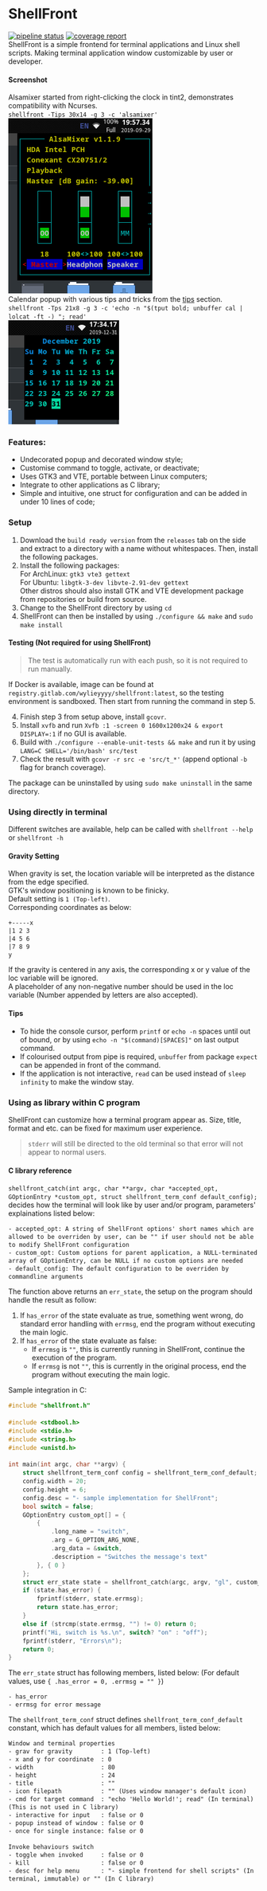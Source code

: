 # ShellFront
[![pipeline status](https://gitlab.com/WylieYYYY/shellfront/badges/master/pipeline.svg)](https://gitlab.com/WylieYYYY/shellfront/commits/master)
[![coverage report](https://gitlab.com/WylieYYYY/shellfront/badges/master/coverage.svg)](https://gitlab.com/WylieYYYY/shellfront/commits/master)  
ShellFront is a simple frontend for terminal applications and Linux shell scripts. Making terminal application window customizable by user
or developer.
#### Screenshot
Alsamixer started from right-clicking the clock in tint2, demonstrates compatibility with Ncurses.  
`shellfront -Tips 30x14 -g 3 -c 'alsamixer'`  
![Example Alsamixer Screenshot](screenshot-alsa.png "Example Alsamixer Screenshot")  
Calendar popup with various tips and tricks from the [tips](https://gitlab.com/WylieYYYY/shellfront#tips) section.  
`shellfront -Tps 21x8 -g 3 -c 'echo -n "$(tput bold; unbuffer cal | lolcat -ft -) "; read'`  
![Example Calendar Screenshot](screenshot-cal.png "Example Calendar Screenshot")  

### Features:
- Undecorated popup and decorated window style;
- Customise command to toggle, activate, or deactivate;
- Uses GTK3 and VTE, portable between Linux computers;
- Integrate to other applications as C library;
- Simple and intuitive, one struct for configuration and can be added in under 10 lines of code;

### Setup
1. Download the `build ready version` from the `releases` tab on the side
   and extract to a directory with a name without whitespaces. Then, install the following packages.
2. Install the following packages:  
   For ArchLinux: `gtk3 vte3 gettext`  
   For Ubuntu: `libgtk-3-dev libvte-2.91-dev gettext`  
   Other distros should also install GTK and VTE development package from repositories or build from source.
3. Change to the ShellFront directory by using `cd`
4. ShellFront can then be installed by using `./configure && make` and `sudo make install`

#### Testing (Not required for using ShellFront)
> The test is automatically run with each push, so it is not required to run manually.

If Docker is available, image can be found at `registry.gitlab.com/wylieyyyy/shellfront:latest`,
so the testing environment is sandboxed. Then start from running the command in step 5.

4. Finish step 3 from setup above, install `gcovr`.
5. Install `xvfb` and run `Xvfb :1 -screen 0 1600x1200x24 & export DISPLAY=:1` if no GUI is available.
6. Build with `./configure --enable-unit-tests && make` and run it by using `LANG=C SHELL='/bin/bash' src/test`
7. Check the result with `gcovr -r src -e 'src/t_*'` (append optional `-b` flag for branch coverage).

The package can be uninstalled by using `sudo make uninstall` in the same directory.
### Using directly in terminal
Different switches are available, help can be called with `shellfront --help` or `shellfront -h`
#### Gravity Setting
When gravity is set, the location variable will be interpreted as the distance from the edge specified.  
GTK's window positioning is known to be finicky.  
Default setting is `1 (Top-left)`.  
Corresponding coordinates as below:
```
+-----x
|1 2 3
|4 5 6
|7 8 9
y
```
If the gravity is centered in any axis, the corresponding x or y value of the loc variable will be ignored.  
A placeholder of any non-negative number should be used in the loc variable (Number appended by letters are also accepted).
#### Tips
- To hide the console cursor, perform `printf` or `echo -n` spaces until out of bound, or by using `echo -n "$(command)[SPACES]"` on last output command.
- If colourised output from pipe is required, `unbuffer` from package `expect` can be appended in front of the command.
- If the application is not interactive, `read` can be used instead of `sleep infinity` to make the window stay.

### Using as library within C program
ShellFront can customize how a terminal program appear as. Size, title, format and etc. can be fixed for maximum user experience.  
> `stderr` will still be directed to the old terminal so that error will not appear to normal users.

#### C library reference
`shellfront_catch(int argc, char **argv, char *accepted_opt, GOptionEntry *custom_opt, struct shellfront_term_conf default_config);` decides how the terminal will look like by user and/or program, parameters' explainations listed below:
```
- accepted_opt: A string of ShellFront options' short names which are allowed to be overriden by user, can be "" if user should not be able to modify ShellFront configuration
- custom_opt: Custom options for parent application, a NULL-terminated array of GOptionEntry, can be NULL if no custom options are needed
- default_config: The default configuration to be overriden by commandline arguments
```

The function above returns an `err_state`, the setup on the program should handle the result as follow:
1. If `has_error` of the state evaluate as true, something went wrong, 
   do standard error handling with `errmsg`, end the program without executing the main logic.
2. If `has_error` of the state evaluate as false:
   - If `errmsg` is `""`, this is currently running in ShellFront, continue the execution of the program.
   - If `errmsg` is not `""`, this is currently in the original process, end the program without executing the main logic.

Sample integration in C:
```c
#include "shellfront.h"

#include <stdbool.h>
#include <stdio.h>
#include <string.h>
#include <unistd.h>

int main(int argc, char **argv) {
	struct shellfront_term_conf config = shellfront_term_conf_default;
	config.width = 20;
	config.height = 6;
	config.desc = "- sample implementation for ShellFront";
	bool switch = false;
	GOptionEntry custom_opt[] = {
		{
			.long_name = "switch",
			.arg = G_OPTION_ARG_NONE,
			.arg_data = &switch,
			.description = "Switches the message's text"
		}, { 0 }
	};
	struct err_state state = shellfront_catch(argc, argv, "gl", custom_opt, config);
	if (state.has_error) {
		fprintf(stderr, state.errmsg);
		return state.has_error;
	}
	else if (strcmp(state.errmsg, "") != 0) return 0;
	printf("Hi, switch is %s.\n", switch? "on" : "off");
	fprintf(stderr, "Errors\n");
	return 0;
}
```

The `err_state` struct has following members, listed below: (For default values, use `{ .has_error = 0, .errmsg = "" }`)
```
- has_error
- errmsg for error message
```
The `shellfront_term_conf` struct defines `shellfront_term_conf_default` constant, which has default values for all members, listed below:
```
Window and terminal properties
- grav for gravity        : 1 (Top-left)
- x and y for coordinate  : 0
- width                   : 80
- height                  : 24
- title                   : ""
- icon filepath           : "" (Uses window manager's default icon)
- cmd for target command  : "echo 'Hello World!'; read" (In terminal) (This is not used in C library)
- interactive for input   : false or 0
- popup instead of window : false or 0
- once for single instance: false or 0

Invoke behaviours switch
- toggle when invoked     : false or 0
- kill                    : false or 0
- desc for help menu      : "- simple frontend for shell scripts" (In terminal, immutable) or "" (In C library)
```
